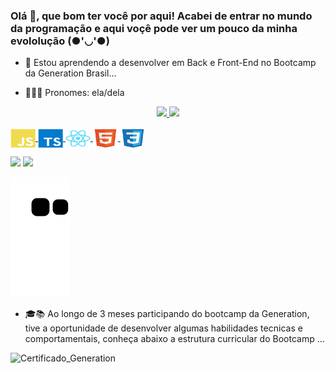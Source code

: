 ### Olá 👋, que bom ter você por aqui! Acabei de entrar no mundo da programação e aqui voçê pode ver um pouco da minha evololução (●'◡'●)


- 🌱  Estou aprendendo a desenvolver em Back e Front-End no Bootcamp da Generation Brasil...

- 👩🏽‍🦱 Pronomes: ela/dela


<div align="center">
  <a href="https://github.com/Dislani">
  <img height="180em" src="https://github-readme-stats.vercel.app/api/top-langs/?username=Dislani&layout=compact&langs_count=7&theme=dracula"/>
  <img height="180em" src="https://github-readme-stats.vercel.app/api?username=Dislani&show_icons=true&theme=dracula&include_all_commits=true&count_private=true"/>
</div>
<div style="display: inline_block"><br>
  <img align="center" alt="Dislani-Js" height="30" width="40" src="https://raw.githubusercontent.com/devicons/devicon/master/icons/javascript/javascript-plain.svg">
  <img align="center" alt="Dislani-Ts" height="30" width="40" src="https://raw.githubusercontent.com/devicons/devicon/master/icons/typescript/typescript-plain.svg">
  <img align="center" alt="Dislani-React" height="30" width="40" src="https://raw.githubusercontent.com/devicons/devicon/master/icons/react/react-original.svg">
  <img align="center" alt="Dislani-HTML" height="30" width="40" src="https://raw.githubusercontent.com/devicons/devicon/master/icons/html5/html5-original.svg">
  <img align="center" alt="Dislani-CSS" height="30" width="40" src="https://raw.githubusercontent.com/devicons/devicon/master/icons/css3/css3-original.svg">
</div>
 
<div style="display: inline_block"> 
  
  <a href = "dismelo16@gmail.com"><img src="https://img.shields.io/badge/-Gmail-%23333?style=for-the-badge&logo=gmail&logoColor=white" target="_blank"></a>
  <a href="https://www.linkedin.com/in/dislani-melo-b7b370212/" target="_blank"><img src="https://img.shields.io/badge/-LinkedIn-%230077B5?style=for-the-badge&logo=linkedin&logoColor=white" target="_blank"></a> 


  ![Snake animation](https://github.com/rafaballerini/rafaballerini/blob/output/github-contribution-grid-snake.svg)
  
  - 🎓📚 Ao longo de 3 meses participando do bootcamp da Generation, tive a oportunidade de desenvolver algumas habilidades tecnicas e comportamentais, conheça abaixo a estrutura curricular do Bootcamp ...
  <img alingn="center" alt="Certificado_Generation" height="600em" width="1000" src="https://i.imgur.com/GrVbbsU.jpg">

</div>



